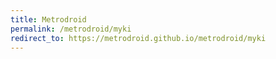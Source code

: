 ```yaml
---
title: Metrodroid
permalink: /metrodroid/myki
redirect_to: https://metrodroid.github.io/metrodroid/myki
---
```

